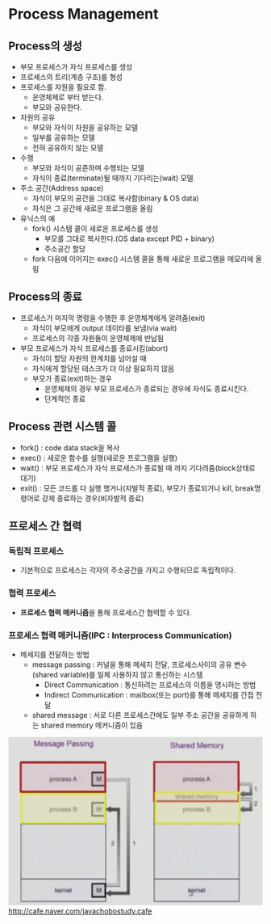 # Process Management
## Process의 생성
- 부모 프로세스가 자식 프로세스를 생성 
- 프로세스의 트리(계층 구조)를 형성
- 프로세스를 자원을 필요로 함.
  - 운영체제로 부터 받는다.
  - 부모와 공유한다.
- 자원의 공유
  - 부모와 자식이 자원을 공유하는 모델
  - 일부를 공유하는 모델
  - 전혀 공유하지 않는 모델
- 수행
  - 부모와 자식이 공존하며 수행되는 모델
  - 자식이 종료(terminate)될 때까지 기다리는(wait) 모델 
- 주소 공간(Address space)
  - 자식이 부모의 공간을 그대로 복사함(binary & OS data)
  - 자식은 그 공간에 새로운 프로그램을 올림
- 유닉스의 예
  - fork() 시스템 콜이 새로운 프로세스를 생성
    - 부모를 그대로 복사한다.(OS data except PID + binary)
    - 주소공간 할당
  - fork 다음에 이어지는 exec() 시스템 콜을 통해 새로운 프로그램을 메모리에 올림

## Process의 종료
- 프로세스가 마지막 명령을 수행한 후 운영체계에게 알려줌(exit)
  - 자식이 부모에게 output 데이타를 보냄(via wait)
  - 프로세스의 각종 자원들이 운영체제에 반납됨
- 부모 프로세스가 자식 프로세스를 종료시킴(abort)
  - 자식이 할당 자원의 한계치를 넘어설 때
  - 자식에게 할당된 테스크가 더 이상 필요하지 않음
  - 부모가 종료(exit)하는 경우
    - 운영체제의 경우 부모 프로세스가 종료되는 경우에 자식도 종료시킨다.
    - 단계적인 종료

## Process 관련 시스템 콜
- fork() : code data stack을 복사
- exec() : 새로운 함수를 실행(새로운 프로그램을 실행)
- wait() : 부모 프로세스가 자식 프로세스가 종료될 때 까지 기다려줌(block상태로 대기)
- exit() : 모든 코드를 다 실행 했거나(자발적 종료), 부모가 종료되거나 kill, break명령어로 강제 종료하는 경우(비자발적 종료)

## 프로세스 간 협력
### 독립적 프로세스
- 기본적으로 프로세스는 각자의 주소공간을 가지고 수행되므로 독립적이다.

### 협력 프로세스
- **프로세스 협력 메커니즘**을 통해 프로세스간 협력할 수 있다.
  
### 프로세스 협력 메커니즘(IPC : Interprocess Communication)
- 메세지를 전달하는 방법
    - message passing : 커널을 통해 메세지 전달, 프로세스사이의 공유 변수(shared variable)를 일체 사용하지 않고 통신하는 시스템
      - Direct Communication : 통신하려는 프로세스의 이름을 명시하는 방법
      - Indirect Communication : mailbox(또는 port)를 통해 메세지를 간접 전달
    - shared message : 서로 다른 프로세스간에도 일부 주소 공간을 공유하게 하는 shared memory 메커니즘이 있음

![](Image/OS%20chapter4-1.png)http://cafe.naver.com/javachobostudy.cafe